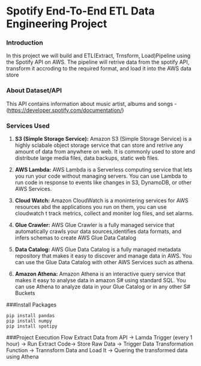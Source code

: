 # Spotify End-To-End ETL Data Engineering Project

### Introduction
In this project we will build and ETL(Extract, Trnsform, Load)Pipeline using the Spotify API on AWS. The pipeline will retrive data from the spotify API, transform it accroding to the required format, and load it into the AWS data store

### About Dataset/API
This API contains information about music artist, albums and songs - (https://developer.spotify.com/documentation/)

### Services Used
1. **S3 (Simple Storage Service):** Amazon S3 (Simple Storage Service) is a highly sclabale object storage service that can store and retrive any amount of data from anywhere on web. It is commonly used to store and distribute large media files, data backups, static web files.

2. **AWS Lambda:** AWS Lambda is a Serverless computing service that lets you run your code without managing servers. You can use Lambda to run code in response to events like changes in S3, DynamoDB, or other AWS Services.

3. **Cloud Watch:** Amazon CloudWatch is a monintering services for AWS resources abd the applications you run on them, you can use cloudwatch t track metrics, collect and moniter log files, and set alarms.

4. **Glue Crawler:** AWS Glue Crawler is a fully managed service that automatically crawls your data sources,identifies data formats, and infers schemas to create AWS Glue Data Catalog

5. **Data Catalog:** AWS Glue Data Catalog is a fully managed metadata repository that makes it easy to discover and manage data in AWS. You can use the Glue Data Catalog with other AWS Services such as athena.

6. **Amazon Athena:** Amazon Athena is an interactive query service that makes it easy to analyse data in amazon S# using standard SQL. You can use Athena to analyze data in your Glue Catalog or in any other S# Buckets

###Install Packages
```
pip install pandas
pip install numpy
pip install spotipy
```

###Project Execution Flow
Extract Data from API -> Lamda Trigger (every 1 hour) ->  Run Extract Code-> Store Raw Data -> Trigger Data Transformation Function -> Trannsform Data and Load It -> Quering the transformed data using Athena
